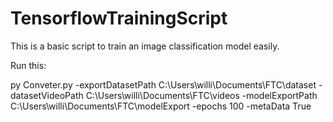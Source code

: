 # TensorflowTrainingScript

This is a basic script to train an image classification model easily.

Run this:

py Conveter.py -exportDatasetPath C:\\Users\\willi\\Documents\\FTC\\dataset -datasetVideoPath C:\\Users\\willi\\Documents\\FTC\\videos -modelExportPath C:\\Users\\willi\\Documents\\FTC\\modelExport -epochs 100 -metaData True
